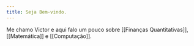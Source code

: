 ```yaml
---
title: Seja Bem-vindo.
---
```


Me chamo Victor e aqui falo um pouco sobre [[Finanças Quantitativas]], [[Matemática]] e [[Computação]]. 
